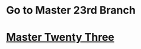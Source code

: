 <h1>Go to Master 23rd  Branch</h1>
<h1><a href= 'https://github.com/AvinandanBose/FlashChat_Flutter_x_Firebase_Cloud_Firestore_Updates/tree/master_twentythree'>Master Twenty Three</a></h1>
